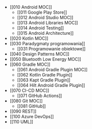 - [[010 Android MOC]]
	- [[011 Google Play Store]]
	- [[012 Android Studio MOC]]
	- [[013 Android Libraries MOC]]
	- [[014 Android Testing]]
	- [[015 Android Architecture]]
- [[020 Kotlin MOC]]
- [[030 Paradygmaty programowania]]
	- [[031 Programowanie obiektowe]]
- [[040 Design Patterns MOC]]
- [[050 Bluetooth Low Energy MOC]]
- [[060 Gradle MOC]]
	- [[061 Android Gradle Plugin MOC]]
	- [[062 Kotlin Gradle Plugin]]
	- [[063 Kapt Gradle Plugin]]
	- [[064 Hilt Android Gradle Plugin]]
- [[070 CI-CD MOC]]
	- [[071 GitHub Actions]]
- [[080 Git MOC]]
	- [[081 GitHub]]
- [[090 REST]]
- [[100 Azure DevOps]]
- [[110 UML]]